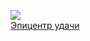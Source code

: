 ![](/books/sf/Дмитрий%20Валентинович%20Янковский/Эпицентр%20удачи.jpg)  
[Эпицентр удачи](/books/sf/Дмитрий%20Валентинович%20Янковский/Эпицентр%20удачи)